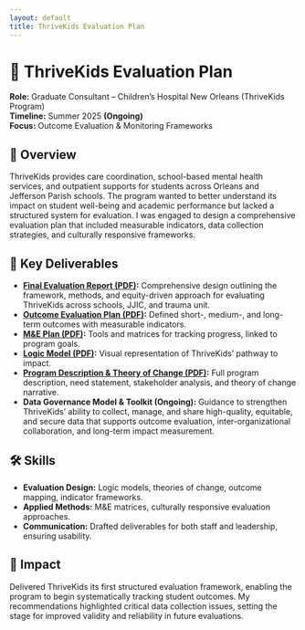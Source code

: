 ```yaml
---
layout: default
title: ThriveKids Evaluation Plan
---
```


# 🌱 ThriveKids Evaluation Plan
**Role:** Graduate Consultant – Children’s Hospital New Orleans (ThriveKids Program)     
**Timeline:** Summer 2025 **(Ongoing)**    
**Focus:** Outcome Evaluation & Monitoring Frameworks     

## 📌 Overview
ThriveKids provides care coordination, school-based mental health services, and outpatient supports for students across Orleans and Jefferson Parish schools. The program wanted to better understand its impact on student well-being and academic performance but lacked a structured system for evaluation. I was engaged to design a comprehensive evaluation plan that included measurable indicators, data collection strategies, and culturally responsive frameworks.

## 📂 Key Deliverables
- **[Final Evaluation Report (PDF)](Final-Evaluation-Design-ThriveKids.pdf):** Comprehensive design outlining the framework, methods, and equity-driven approach for evaluating ThriveKids across schools, JJIC, and trauma unit.  
- **[Outcome Evaluation Plan (PDF)](ThriveKids-Outcome-Evaluation-Plan.pdf):** Defined short-, medium-, and long-term outcomes with measurable indicators.  
- **[M&E Plan (PDF)](ME-Plan-ThriveKids.pdf):** Tools and matrices for tracking progress, linked to program goals.  
- **[Logic Model (PDF)](Logic-Model-ThriveKids.pdf):** Visual representation of ThriveKids’ pathway to impact.  
- **[Program Description & Theory of Change (PDF)](Program-Description-Theory-of-Change.pdf):** Full program description, need statement, stakeholder analysis, and theory of change narrative.  
- **Data Governance Model & Toolkit (Ongoing):** Guidance to strengthen ThriveKids’ ability to collect, manage, and share high-quality, equitable, and secure data that supports outcome evaluation, inter-organizational collaboration, and long-term impact measurement.

## 🛠️ Skills
- **Evaluation Design:** Logic models, theories of change, outcome mapping, indicator frameworks.
- **Applied Methods:** M&E matrices, culturally responsive evaluation approaches.
- **Communication:** Drafted deliverables for both staff and leadership, ensuring usability.
  
## 🌟 Impact
Delivered ThriveKids its first structured evaluation framework, enabling the program to begin systematically tracking student outcomes. My recommendations highlighted critical data collection issues, setting the stage for improved validity and reliability in future evaluations.
